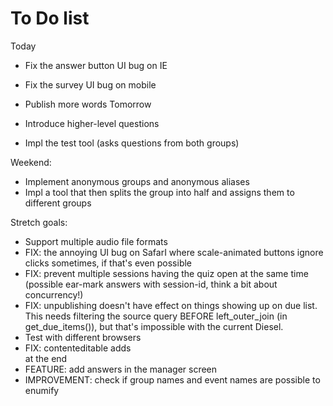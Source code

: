 # To Do list

Today

- Fix the answer button UI bug on IE
- Fix the survey UI bug on mobile

- Publish more words
Tomorrow
- Introduce higher-level questions
- Impl the test tool (asks questions from both groups)


Weekend:
- Implement anonymous groups and anonymous aliases
- Impl a tool that then splits the group into half and assigns them to different groups




Stretch goals:
- Support multiple audio file formats
- FIX: the annoying UI bug on SafarI where scale-animated buttons ignore clicks sometimes, if that's even possible
- FIX: prevent multiple sessions having the quiz open at the same time (possible ear-mark answers with session-id, think a bit about concurrency!)
- FIX: unpublishing doesn't have effect on things showing up on due list. This needs filtering the source query BEFORE left_outer_join (in get_due_items()), but that's impossible with the current Diesel.
- Test with different browsers
- FIX: contenteditable adds <br> at the end
- FEATURE: add answers in the manager screen
- IMPROVEMENT: check if group names and event names are possible to enumify
